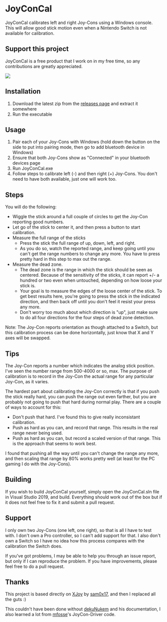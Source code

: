 # JoyConCal

JoyConCal calibrates left and right Joy-Cons using a Windows console. This will allow good stick motion even when a Nintendo Switch is not available for calibration.

## Support this project
JoyConCal is a free product that I work on in my free time, so any contributions are greatly appreciated.

[![](https://www.paypalobjects.com/en_US/i/btn/btn_donateCC_LG.gif)](https://www.paypal.com/cgi-bin/webscr?cmd=_donations&business=LZXRZRCXVQKX8&item_name=Create+useful+open+source+code&currency_code=USD&source=url)

## Installation

1. Download the latest zip from the [releases page](https://github.com/jdanders/JoyConCal/releases) and extract it somewhere
3. Run the executable

## Usage

1. Pair each of your Joy-Cons with Windows (hold down the button on the side to put into
   pairing mode, then go to add bluetooth device in Windows)
2. Ensure that both Joy-Cons show as "Connected" in your bluetooth devices page
3. Run JoyConCal.exe
4. Follow steps to calibrate left (-) and then right (+) Joy-Cons. You don't need to have both available, just one will work too.


## Steps

You will do the following:

* Wiggle the stick around a full couple of circles to get the Joy-Con reporting good numbers.
* Let go of the stick to center it, and then press a button to start calibration.
* Measure the full range of the sticks
  * Press the stick the full range of up, down, left, and right.
  * As you do so, watch the reported range, and keep going until you can't get the range numbers to change any more. You have to press pretty hard in this step to max out the range.
* Measure the dead zone.
  * The dead zone is the range in which the stick should be seen as centered. Because of the sensitivity of the sticks, it can report +/- a hundred or two even when untouched, depending on how loose your stick is.
  * Your goal is to measure the edges of the loose center of the stick. To get best results here, you're going to press the stick in the indicated direction, and then back off until you don't feel it resist your press any more.
  * Don't worry too much about which direction is "up", just make sure to do all four directions for the four steps of dead zone detection.

Note: The Joy-Con reports orientation as though attached to a Switch, but this calibration process can be done horizontally, just know that X and Y axes will be swapped.

## Tips

The Joy-Con reports a number which indicates the analog stick position. I've seen the number range from 500-4000 or so, max. The purpose of calibration is to record in the Joy-Con the actual range for any particular Joy-Con, as it varies.

The hardest part about calibrating the Joy-Con correctly is that if you push the stick really hard, you can push the range out even farther, but you are probably not going to push that hard during normal play. There are a couple of ways to account for this:

* Don't push that hard. I've found this to give really inconsistant calibration.
* Push as hard as you can, and record that range. This results in the real range never being used.
* Push as hard as you can, but record a scaled version of that range. This is the approach that seems to work best.

I found that pushing all the way until you can't change the range any more, and then scaling that range by 80% works pretty well (at least for the PC gaming I do with the Joy-Cons).


## Building

If you wish to build JoyConCal yourself, simply open the JoyConCal.sln file in Visual Studio 2019, and build. Everything should work out of the box but if it does not feel free to fix it and submit a pull request.

## Support

I only own two Joy-Cons (one left, one right), so that is all I have to test with. I don't own a Pro controller, so I can't add support for that. I also don't own a Switch so I have no idea how this process compares with the calibration the Switch does.

If you've got problems, I may be able to help you through an issue report, but only if I can reproduce the problem. If you have improvements, please feel free to do a pull request.

## Thanks

This project is based directly on [XJoy](https://github.com/sam0x17/XJoy) by [sam0x17](https://github.com/sam0x17), and then I replaced all the guts :)

This couldn't have been done without [dekuNukem](https://github.com/dekuNukem/Nintendo_Switch_Reverse_Engineering) and his documentation, I also learned a lot from [mfosse](https://github.com/mfosse/JoyCon-Driver)'s JoyCon-Driver code.